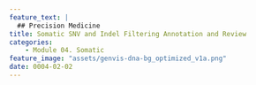 ```yaml
---
feature_text: |
  ## Precision Medicine
title: Somatic SNV and Indel Filtering Annotation and Review
categories:
    - Module 04. Somatic
feature_image: "assets/genvis-dna-bg_optimized_v1a.png"
date: 0004-02-02
---
```


